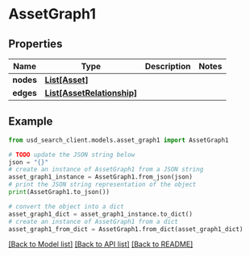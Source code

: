 # AssetGraph1


## Properties

Name | Type | Description | Notes
------------ | ------------- | ------------- | -------------
**nodes** | [**List[Asset]**](Asset.md) |  | 
**edges** | [**List[AssetRelationship]**](AssetRelationship.md) |  | 

## Example

```python
from usd_search_client.models.asset_graph1 import AssetGraph1

# TODO update the JSON string below
json = "{}"
# create an instance of AssetGraph1 from a JSON string
asset_graph1_instance = AssetGraph1.from_json(json)
# print the JSON string representation of the object
print(AssetGraph1.to_json())

# convert the object into a dict
asset_graph1_dict = asset_graph1_instance.to_dict()
# create an instance of AssetGraph1 from a dict
asset_graph1_from_dict = AssetGraph1.from_dict(asset_graph1_dict)
```
[[Back to Model list]](../README.md#documentation-for-models) [[Back to API list]](../README.md#documentation-for-api-endpoints) [[Back to README]](../README.md)


